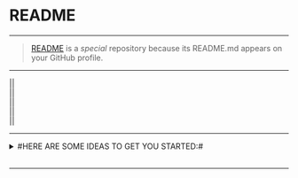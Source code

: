 # README

---  
>[README](https://raw.githubusercontent.com/Artnoc1/artnoc1/0_main_0/README.md) is a _special_ repository because its README.md appears on your GitHub profile.

---  
<!--|--><!--|-->|<!--|--><!--|-->|<br>
<!--2--><!--3-->|<!--3--><!--4-->|<br>
<!--4--><!--5-->|<!--5--><!--6-->|<br>
<!--6--><!--7-->|<!--7--><!--8-->|<br>
<!--8--><!--9-->|<!--9--><!--0-->|<br>

---  
<details markdown='1'><summary>
#HERE ARE SOME IDEAS TO GET YOU STARTED:#</summary><br>
<details markdown='1'><summary>
\	"CURRENTLY WORKING ON:"	\</summary><br>
<a href="\####\#1\">\####\#1\</a><br><br>
\#####2\....\. . . .\....\. . . .<br><br>
\#####3\....\. . . .\....\. . . .<br><br>
\#####4\....\. . . .\....\. . . .<br><br>
</details><br><!----><!---->
<details markdown='1'><summary>
\	CURRENTLY LEARNING:	\</summary><br>
\####\1\....\. . . .\....\. . . .<br><br>
\####\2\....\. . . .\....\. . . .<br><br>
\####\3\....\. . . .\....\. . . .<br><br>
\####\4\....\. . . .\....\. . . .<br><br>
</details><br><!----><!---->
<details markdown='1'><summary>
\	LOOKING TO COLLABORATE ON:	\</summary><br>
\####\1\....\. . . .\....\. . . .<br><br>
\####\2\....\. . . .\....\. . . .<br><br>
\####\3\....\. . . .\....\. . . .<br><br>
\####\4\....\. . . .\....\. . . .<br><br>
</details><br><!----><!---->
<details markdown='1'><summary>
\	LOOKING FOR HELP WITH:	\</summary><br>
\####\1\....\. . . .\....\. . . .<br><br>
\####\2\....\. . . .\....\. . . .<br><br>
\####\3\....\. . . .\....\. . . .<br><br>
\####\4\....\. . . .\....\. . . .<br><br>
</details><br><!----><!---->
<details markdown='1'><summary>
\	ASK ME ABOUT:	\</summary><br>
\####\1\....\. . . .\....\. . . .<br><br>
\####\2\....\. . . .\....\. . . .<br><br>
\####\3\....\. . . .\....\. . . .<br><br>
\####\4\....\. . . .\....\. . . .<br><br>
</details><br><!----><!---->
<details markdown='1'><summary>
\	HOW TO REACH ME:	\</summary><br>
\####\1\....\. . . .\....\. . . .<br><br>
\####\2\....\. . . .\....\. . . .<br><br>
\####\3\....\. . . .\....\. . . .<br><br>
\####\4\....\. . . .\....\. . . .<br><br>
</details><br><!----><!---->  
<details markdown='1'><summary>
\	PRONOUNS:	\</summary><br>
\####\1\....\. . . .\....\. . . .<br><br>
\####\2\....\. . . .\....\. . . .<br><br>
\####\3\....\. . . .\....\. . . .<br><br>
\####\4\....\. . . .\....\. . . .<br><br>
</details><br><!----><!---->
<details markdown='1'><summary>
\	FUN FACT:	\</summary><br>
\####\1\....\. . . .\....\. . . .<br><br>
\####\2\....\. . . .\....\. . . .<br><br>
\####\3\....\. . . .\....\. . . .<br><br>
\####\4\....\. . . .\....\. . . .<br><br>
</details><br><!----><!---->
</details><br><!--	FOOTER	--><!--	/FOOTER	-->

---
